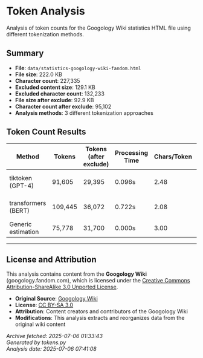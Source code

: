 # Token Analysis

Analysis of token counts for the Googology Wiki statistics HTML file using different tokenization methods.

## Summary

- **File**: `data/statistics-googology-wiki-fandom.html`
- **File size**: 222.0 KB
- **Character count**: 227,335
- **Excluded content size**: 129.1 KB
- **Excluded character count**: 132,233
- **File size after exclude**: 92.9 KB
- **Character count after exclude**: 95,102
- **Analysis methods**: 3 different tokenization approaches

## Token Count Results

| Method | Tokens | Tokens (after exclude) | Processing Time | Chars/Token | Description |
|--------|--------|----------------------|----------------|-------------|-------------|
| tiktoken (GPT-4) | 91,605 | 29,395 | 0.096s | 2.48 | OpenAI GPT-4 tokenizer |
| transformers (BERT) | 109,445 | 36,072 | 0.722s | 2.08 | Hugging Face BERT tokenizer |
| Generic estimation | 75,778 | 31,700 | 0.000s | 3.00 | Character count / 3 |

---

## License and Attribution

This analysis contains content from the **Googology Wiki** (googology.fandom.com), which is licensed under the [Creative Commons Attribution-ShareAlike 3.0 Unported License](https://creativecommons.org/licenses/by-sa/3.0/).

- **Original Source**: [Googology Wiki](https://googology.fandom.com)
- **License**: [CC BY-SA 3.0](https://creativecommons.org/licenses/by-sa/3.0/)
- **Attribution**: Content creators and contributors of the Googology Wiki
- **Modifications**: This analysis extracts and reorganizes data from the original wiki content

*Archive fetched: 2025-07-06 01:33:43*  
*Generated by tokens.py*  
*Analysis date: 2025-07-06 07:41:08*

